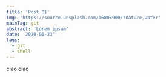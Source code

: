 ```yaml
---
title: 'Post 01'
img: 'https://source.unsplash.com/1600x900/?nature,water'
mainTag: git
abstract: 'Lorem ipsum'
date: '2020-01-23'
tags:
  - git
  - shell
---
```


ciao ciao
